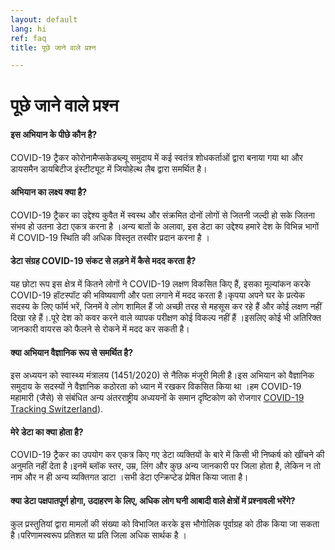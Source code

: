 ```yaml
---
layout: default
lang: hi
ref: faq
title: पूछे जाने वाले प्रश्न

---
```

# पूछे जाने वाले प्रश्न

#### इस अभियान के पीछे कौन है?

COVID-19 ट्रैकर कोरोनामैप्सकेडब्ल्यू समुदाय में कई स्वतंत्र शोधकर्ताओं द्वारा बनाया गया था और डायसमैन डायबिटीज इंस्टीट्यूट में जियोहेल्थ लैब द्वारा समर्थित है।

#### अभियान का लक्ष्य क्या है? 

COVID-19 ट्रैकर का उद्देश्य कुवैत में स्वस्थ और संक्रमित दोनों लोगों से जितनी जल्दी हो सके जितना संभव हो उतना डेटा एकत्र करना है ।अन्य बातों के अलावा, इस डेटा का उद्देश्य हमारे देश के विभिन्न भागों में COVID-19 स्थिति की अधिक विस्तृत तस्वीर प्रदान करना है ।

#### डेटा संग्रह COVID-19 संकट से लड़ने में कैसे मदद करता है?

यह छोटा रूप इस क्षेत्र में कितने लोगों ने COVID-19 लक्षण विकसित किए हैं, इसका मूल्यांकन करके COVID-19 हॉटस्पॉट की भविष्यवाणी और पता लगाने में मदद करता है।कृपया अपने घर के प्रत्येक सदस्य के लिए फॉर्म भरें, जिनमें वे लोग शामिल हैं जो अच्छी तरह से महसूस कर रहे हैं और कोई लक्षण नहीं दिखा रहे हैं।.पूरे देश को कवर करने वाले व्यापक परीक्षण कोई विकल्प नहीं हैं ।इसलिए कोई भी अतिरिक्त जानकारी वायरस को फैलने से रोकने में मदद कर सकती है।

#### क्या अभियान वैज्ञानिक रूप से समर्थित है? 

इस अध्ययन को स्वास्थ्य मंत्रालय (1451/2020) से नैतिक मंजूरी मिली है।इस अभियान को वैज्ञानिक समुदाय के सदस्यों ने वैज्ञानिक कठोरता को ध्यान में रखकर विकसित किया था ।हम COVID-19 महामारी (जैसे) से संबंधित अन्य अंतरराष्ट्रीय अध्ययनों के समान दृष्टिकोण को रोजगार [COVID-19 Tracking Switzerland](https://www.covidtracker.ch/en/)).


#### मेरे डेटा का क्या होता है? 

COVID-19 ट्रैकर का उपयोग कर एकत्र किए गए डेटा व्यक्तियों के बारे में किसी भी निष्कर्ष को खींचने की अनुमति नहीं देता है।इनमें ब्लॉक स्तर, उम्र, लिंग और कुछ अन्य जानकारी पर जिला होता है, लेकिन न तो नाम और न ही अन्य व्यक्तिगत डाटा ।सभी डेटा एन्क्रिप्टेड प्रेषित किया जाता है।

#### क्या डेटा पक्षपातपूर्ण होगा, उदाहरण के लिए, अधिक लोग घनी आबादी वाले क्षेत्रों में प्रश्नावली भरेंगे? 

कुल प्रस्तुतियां द्वारा मामलों की संख्या को विभाजित करके इस भौगोलिक पूर्वाग्रह को ठीक किया जा सकता है।परिणामस्वरूप प्रतिशत या प्रति जिला अधिक सार्थक है ।
